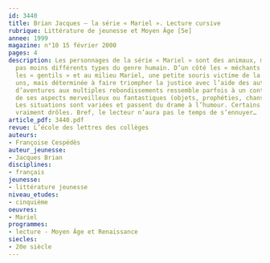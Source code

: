 ```yaml
---
id: 3440
title: Brian Jacques – la série « Mariel ». Lecture cursive 
rubrique: Littérature de jeunesse et Moyen Âge [5e]
annee: 1999
magazine: n°10 15 février 2000
pages: 4
description: Les personnages de la série « Mariel » sont des animaux, mais n’en reflètent
  pas moins différents types du genre humain. D’un côté les « méchants », de l’autre,
  les « gentils » et au milieu Mariel, une petite souris victime de la cruauté des
  uns, mais déterminée à faire triompher la justice avec l’aide des autres. Ce roman
  d’aventures aux multiples rebondissements ressemble parfois à un conte par certains
  de ses aspects merveilleux ou fantastiques (objets, prophéties, chansons prémonitoires…).
  Les situations sont variées et passent du drame à l’humour. Certains dialogues sont
  vraiment drôles. Bref, le lecteur n’aura pas le temps de s’ennuyer…
article_pdf: 3440.pdf
revue: L’école des lettres des collèges
auteurs:
- Françoise Cespédès
auteur_jeunesse:
- Jacques Brian
disciplines:
- français
jeunesse:
- littérature jeunesse
niveau_etudes:
- cinquième
oeuvres:
- Mariel
programmes:
- lecture - Moyen Âge et Renaissance
siecles:
- 20e siècle
---
```

